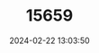 ---
title: "15659"
category: "Otomys sloggetti"
draft: false
date: 2024-02-22 13:03:50
languages:
  Sotho, Southern: ["Leboli-leqhoa"]
  English: ["Sloggett's Vlei Rat"]
---